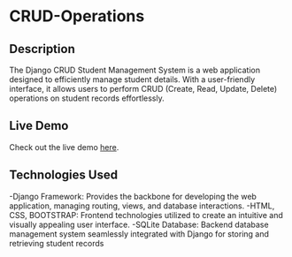 # CRUD-Operations
## Description
The Django CRUD Student Management System is a web application designed to efficiently manage student details. With a user-friendly interface, it allows users to perform CRUD (Create, Read, Update, Delete) operations on student records effortlessly.
## Live Demo
Check out the live demo [here](http://prashant0202.pythonanywhere.com/).
## Technologies Used
-Django Framework: Provides the backbone for developing the web application, managing routing, views, and database interactions.
-HTML, CSS, BOOTSTRAP: Frontend technologies utilized to create an intuitive and visually appealing user interface.
-SQLite Database: Backend database management system seamlessly integrated with Django for storing and retrieving student records
